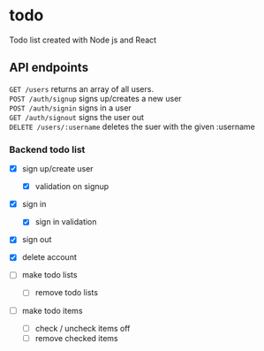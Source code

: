# todo
Todo list created with Node js and React

## API endpoints

``` GET /users ``` returns an array of all users.  
``` POST /auth/signup ``` signs up/creates a new user  
``` POST /auth/signin ``` signs in a user  
``` GET /auth/signout ``` signs the user out  
``` DELETE /users/:username ``` deletes the suer with the given :username  



### Backend todo list
- [x] sign up/create user  
  - [x] validation on signup

- [x] sign in    
  - [x] sign in validation  

- [x] sign out  

- [x] delete account

- [ ] make todo lists  
  - [ ] remove todo lists

- [ ] make todo items  
  - [ ] check / uncheck items off  
   - [ ] remove checked items  
